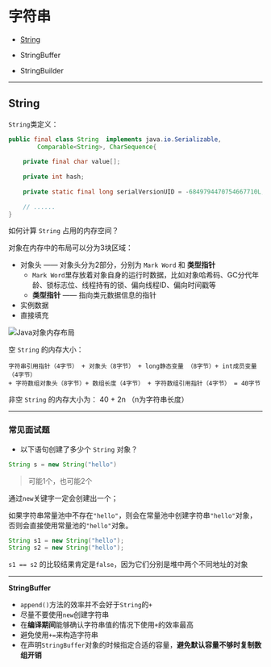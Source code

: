 # <a name="top">字符串</a>

+ <a href="#String">String</a>

+ StringBuffer

+ StringBuilder







----

## <a name="String">String</a>

`String`类定义：

```java
public final class String  implements java.io.Serializable, 
		Comparable<String>, CharSequence{
            
	private final char value[];
            
    private int hash;
    
    private static final long serialVersionUID = -6849794470754667710L;
    
    // ......
}
```



如何计算 `String` 占用的内存空间？

对象在内存中的布局可以分为3块区域：

+ 对象头 —— 对象头分为2部分，分别为 `Mark Word` 和 **类型指针**
  + `Mark Word`里存放着对象自身的运行时数据，比如对象哈希码、GC分代年龄、锁标志位、线程持有的锁、偏向线程ID、偏向时间戳等
  + **类型指针** —— 指向类元数据信息的指针
+ 实例数据
+ 直接填充

![Java对象内存布局](https://s3.ax1x.com/2021/01/05/sFSimF.png)


空 `String` 的内存大小：

```
字符串引用指针（4字节） + 对象头（8字节） + long静态变量 （8字节）+ int成员变量（4字节） 
+ 字符数组对象头（8字节）+ 数组长度（4字节） + 字符数组引用指针（4字节） = 40字节
```



非空 `String` 的内存大小为： 40 + 2n （n为字符串长度）



-----

### 常见面试题

+ 以下语句创建了多少个 `String` 对象？

```java
String s = new String("hello")
```

> 可能1个，也可能2个

通过`new`关键字一定会创建出一个；

如果字符串常量池中不存在`"hello"`，则会在常量池中创建字符串`"hello"`对象，否则会直接使用常量池的`"hello"`对象。







```java
String s1 = new String("hello");
String s2 = new String("hello");
```

`s1 == s2` 的比较结果肯定是`false`，因为它们分别是堆中两个不同地址的对象

----

**StringBuffer**

+ `append()`方法的效率并不会好于`String`的`+`
+ 尽量不要使用`new`创建字符串
+ 在**编译期间**能够确认字符串值的情况下使用`+`的效率最高
+ 避免使用`+=`来构造字符串
+ 在声明`StringBuffer`对象的时候指定合适的容量，**避免默认容量不够时复制数组开销**

